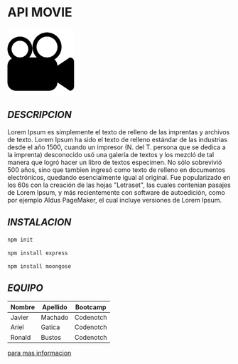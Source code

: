 # **API MOVIE**

<p align="left"> <img src="movie.png" width="150"/>  </p>

## **_DESCRIPCION_**

Lorem Ipsum es simplemente el texto de relleno de las imprentas y archivos de texto. Lorem Ipsum ha sido el texto de relleno estándar de las industrias desde el año 1500, cuando un impresor (N. del T. persona que se dedica a la imprenta) desconocido usó una galería de textos y los mezcló de tal manera que logró hacer un libro de textos especimen. No sólo sobrevivió 500 años, sino que tambien ingresó como texto de relleno en documentos electrónicos, quedando esencialmente igual al original. Fue popularizado en los 60s con la creación de las hojas "Letraset", las cuales contenian pasajes de Lorem Ipsum, y más recientemente con software de autoedición, como por ejemplo Aldus PageMaker, el cual incluye versiones de Lorem Ipsum.

## **_INSTALACION_**

```
npm init
```
```
npm install express
```

```
npm install moongose
```


## **_EQUIPO_**


| Nombre | Apellido | Bootcamp
| --- | --- | --- |
| Javier | Machado | Codenotch
| Ariel | Gatica | Codenotch
| Ronald | Bustos |  Codenotch

[para mas informacion](https://www.codenotch.com/)
